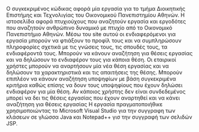 Ο συγκεκριμένος κώδικας αφορά μία εργασία για το τμήμα Διοικητικής Επιστήμης και Τεχνολιγίας του Οικονομικού Πανεπιστημίου Αθηνών. Η ιστοσελίδα αφορά πτυχιούχους που αναζητούν εργασία και εργοδότες που αναζητούν ανθρώπινο δυναμικό με πτυχίο από το Οικονομικό Πανεπιστήμιο Αθηνών. Μέσω του site αυτού οι ενδιαφερόμενοι για εργασία μπορούν να φτιάξουν το προφίλ τους και να συμπληρώσουν πληροφορίες σχετικά με τις γνώσεις τους, τις σπουδές τους, τα ενδιαφέροντά τους. Μπορούν να κάνουν αναζήτηση για θέσεις εργασίας και να δηλώσουν το ενδιαφέρον τους για κάποια θέση. Οι εταιρικοί χρήστες μπορούν να αναρτήσουν μία νέα θέση εργασίας και να δηλώσουν τα χαρακτηριστικά και τις απαιτήσεις της θέσης. Μπορούν επιπλέον να κάνουν αναζήτηση υποψηφίων με βάση συγκεκριμένα κριτήρια καθώς επίσης να δουν τους υποψηφίους που έχουν δηλώσει ενδιαφέρον για μία θέση.  Αν κάποιος χρήστης δεν είναι συνδεδεμένος μπορεί να δει τις θέσεις εργασίας που έχουν αναρτηθεί και να κάνει αναζήτηση για θέσεις εργασίας
Η εργασία πραγματοποιήθικε χρησιμοποιώντας το Microsoft Visual Studio για την συγγραφη των κλάσεων σε γλώσσα Java και Notepad++ γισ την συγγραφή των σελιδών JSP.
